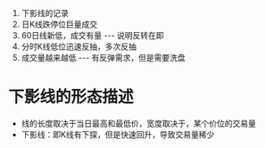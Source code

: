 1. 下影线的记录
2. 日K线跌停位巨量成交
3. 60日线新低，成交有量 --- 说明反转在即
4. 分时K线低位迅速反抽，多次反抽
5. 成交量越来越低 --- 有反弹需求，但是需要洗盘
# 下影线的形态描述
- 线的长度取决于当日最高和最低价，宽度取决于，某个价位的交易量
- 下影线：即K线有下探，但是快速回升，导致交易量稀少
